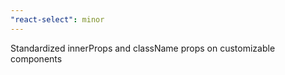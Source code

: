 ```yaml
---
"react-select": minor
---
```


Standardized innerProps and className props on customizable components
